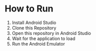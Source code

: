 # How to Run
1. Install Android Studio
2. Clone this Repository
3. Open this repository in Android Studio
4. Wait for the application to load
5. Run the Android Emulator
